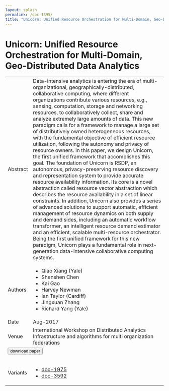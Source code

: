 ```yaml
---
layout: splash
permalink: /doc-1395/
title: "Unicorn: Unified Resource Orchestration for Multi-Domain, Geo-Distributed Data Analytics"
---
```


# Unicorn: Unified Resource Orchestration for Multi-Domain, Geo-Distributed Data Analytics

<table>
    <tbody>
    <tr>
        <td>Abstract</td>
        <td>Data-intensive analytics is entering the era of multi-organizational, geographically-distributed, collaborative computing, where different organizations contribute various resources, e.g., sensing, computation, storage and networking resources, to collaboratively collect, share and analyze extremely large amounts of data. This new paradigm calls for a framework to manage a large set of distributively owned heterogeneous resources, with the fundamental objective of efficient resource utilization, following the autonomy and privacy of resource owners. In this paper, we design Unicorn, the first unified framework that accomplishes this goal. The foundation of Unicorn is RSDP, an autonomous, privacy-preserving resource discovery and representation system to provide accurate resource availability information. Its core is a novel abstraction called resource vector abstraction which describes the resource availability in a set of linear constraints. In addition, Unicorn also provides a series of advanced solutions to support automatic, efficient management of resource dynamics on both supply and demand sides, including an automatic workflow transformer, an intelligent resource demand estimator and an efficient, scalable multi-resource orchestrator. Being the first unified framework for this new paradigm, Unicorn plays a fundamental role in next-generation data-intensive collaborative computing systems.</td>
    </tr>
    <tr>
        <td>Authors</td>
        <td>
            <ul>
                <li>Qiao Xiang (Yale)</li>
                <li>Shenshen Chen</li>
                <li>Kai Gao</li>
                <li>Harvey Newman</li>
                <li>Ian Taylor (Cardiff)</li>
                <li>Jingxuan Zhang</li>
                <li>Richard Yang (Yale)</li>
            </ul>
        </td>
    </tr>
    <tr>
        <td>Date</td>
        <td>Aug-2017</td>
    </tr>
    <tr>
        <td>Venue</td>
        <td>International Workshop on Distributed Analytics Infrastructure and algorithms for multi organization federations</td>
    </tr>
        <tr>
            <td colspan="2">
                <form method="get" action="https://dais-ita.org/sites/default/files/IEEE-SWC-DAIS-18.pdf">
                    <button type="submit">download paper</button>
                </form>
            </td>
        </tr>
        <tr>
            <td>Variants</td>
            <td>
                <ul>
                    <li><a href="${varId}">doc-1975</a></li>
                    <li><a href="${varId}">doc-3592</a></li>
                </ul>
            </td>
        </tr>
    </tbody>
</table>

